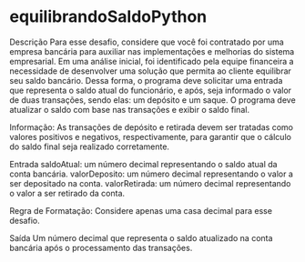# equilibrandoSaldoPython

Descrição
Para esse desafio, considere que você foi contratado por uma empresa bancária para auxiliar nas implementações e melhorias do sistema empresarial. Em uma análise inicial, foi identificado pela equipe financeira a necessidade de desenvolver uma solução que permita ao cliente equilibrar seu saldo bancário. Dessa forma, o programa deve solicitar uma entrada que representa o saldo atual do funcionário, e após, seja informado o valor de duas transações, sendo elas: um depósito e um saque. O programa deve atualizar o saldo com base nas transações e exibir o saldo final.

Informação: As transações de depósito e retirada devem ser tratadas como valores positivos e negativos, respectivamente, para garantir que o cálculo do saldo final seja realizado corretamente.
 

Entrada
saldoAtual: um número decimal representando o saldo atual da conta bancária.
valorDeposito: um número decimal representando o valor a ser depositado na conta.
valorRetirada: um número decimal representando o valor a ser retirado da conta.

Regra de Formatação: Considere apenas uma casa decimal para esse desafio.

Saída
 Um número decimal que representa o saldo atualizado na conta bancária após o processamento das transações.
